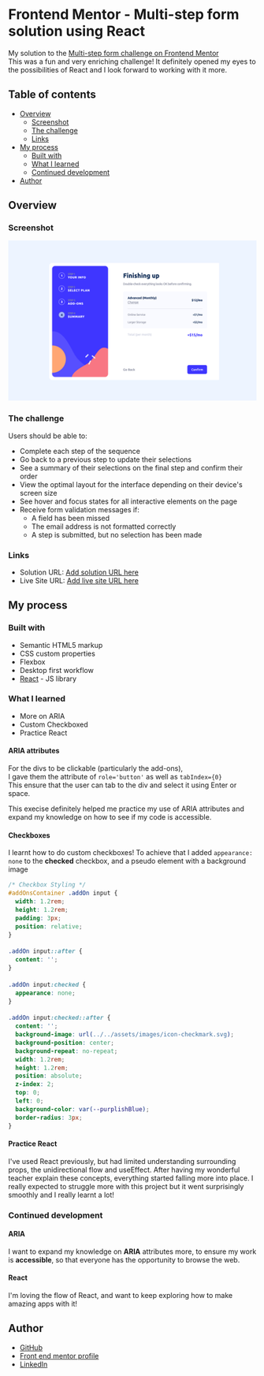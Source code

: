 # Frontend Mentor - Multi-step form solution using React

My solution to the [Multi-step form challenge on Frontend Mentor](https://www.frontendmentor.io/challenges/multistep-form-YVAnSdqQBJ)  
This was a fun and very enriching challenge! It definitely opened my eyes to the possibilities of React and I look forward to working with it more.

## Table of contents

- [Overview](#overview)
  - [Screenshot](#screenshot)
  - [The challenge](#the-challenge)
  - [Links](#links)
- [My process](#my-process)
  - [Built with](#built-with)
  - [What I learned](#what-i-learned)
  - [Continued development](#continued-development)
- [Author](#author)

## Overview

### Screenshot

![Screenshot](src/assets/finalProduct/preview_Summary.png)

### The challenge

Users should be able to:

- Complete each step of the sequence
- Go back to a previous step to update their selections
- See a summary of their selections on the final step and confirm their order
- View the optimal layout for the interface depending on their device's screen size
- See hover and focus states for all interactive elements on the page
- Receive form validation messages if:
  - A field has been missed
  - The email address is not formatted correctly
  - A step is submitted, but no selection has been made

### Links

- Solution URL: [Add solution URL here](https://your-solution-url.com)
- Live Site URL: [Add live site URL here](https://your-live-site-url.com)

## My process

### Built with

- Semantic HTML5 markup
- CSS custom properties
- Flexbox
- Desktop first workflow
- [React](https://reactjs.org/) - JS library

### What I learned

- More on ARIA
- Custom Checkboxed
- Practice React

#### ARIA attributes

For the divs to be clickable (particularly the add-ons),  
I gave them the attribute of `role='button'` as well as `tabIndex={0}`  
This ensure that the user can tab to the div and select it using Enter or space.

This execise definitely helped me practice my use of ARIA attributes and expand my knowledge on how to see if my code is accessible.

#### Checkboxes

I learnt how to do custom checkboxes!
To achieve that I added `appearance: none` to the **checked** checkbox, and a pseudo element with a background image

```css
/* Checkbox Styling */
#addOnsContainer .addOn input {
  width: 1.2rem;
  height: 1.2rem;
  padding: 3px;
  position: relative;
}

.addOn input::after {
  content: '';
}

.addOn input:checked {
  appearance: none;
}

.addOn input:checked::after {
  content: '';
  background-image: url(../../assets/images/icon-checkmark.svg);
  background-position: center;
  background-repeat: no-repeat;
  width: 1.2rem;
  height: 1.2rem;
  position: absolute;
  z-index: 2;
  top: 0;
  left: 0;
  background-color: var(--purplishBlue);
  border-radius: 3px;
}
```

#### Practice React

I've used React previously, but had limited understanding surrounding props, the unidirectional flow and useEffect. After having my wonderful teacher explain these concepts, everything started falling more into place. I really expected to struggle more with this project but it went surprisingly smoothly and I really learnt a lot!

### Continued development

#### ARIA

I want to expand my knowledge on **ARIA** attributes more, to ensure my work is **accessible**, so that everyone has the opportunity to browse the web.

#### React

I'm loving the flow of React, and want to keep exploring how to make amazing apps with it!

## Author

- [GitHub](https://www.your-site.com)
- [Front end mentor profile](https://www.frontendmentor.io/profile/athinakantis)
- [LinkedIn](https://www.linkedin.com/in/athina-kantis/)
